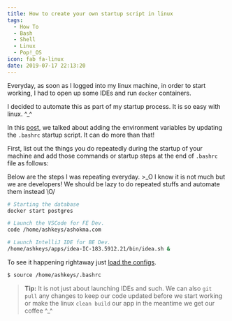 ```yaml
---
title: How to create your own startup script in linux
tags:
  - How To
  - Bash
  - Shell
  - Linux
  - Pop!_OS
icon: fab fa-linux
date: 2019-07-17 22:13:20
---
```



Everyday, as soon as I logged into my linux machine, in order to start working, I had to open up some IDEs and run `docker` containers.

I decided to automate this as part of my startup process. It is so easy with linux. ^\_^

In this [post][1], we talked about adding the environment variables by updating the `.bashrc` startup script. It can do more than that!

First, list out the things you do repeatedly during the startup of your machine and add those commands or startup steps at the end of `.bashrc` file as follows:

Below are the steps I was repeating everyday. >\_O I know it is not much but we are developers! We should be lazy to do repeated stuffs and automate them instead \O/

```bash
# Starting the database
docker start postgres

# Launch the VSCode for FE Dev.
code /home/ashkeys/ashokma.com

# Launch IntelliJ IDE for BE Dev.
/home/ashkeys/apps/idea-IC-183.5912.21/bin/idea.sh &
```

To see it happening rightaway just [load the configs][2].

```bash
$ source /home/ashkeys/.bashrc
```

> **Tip:** It is not just about launching IDEs and such. We can also `git pull` any changes to keep our code updated before we start working or make the linux `clean build` our app in the meantime we get our coffee ^\_^

[1]: /2019/07/03/How-to-add-environment-or-path-variables-in-linux/#Add-to-path-variable
[2]: /2019/07/03/How-to-add-environment-or-path-variables-in-linux/#Load-the-configs
